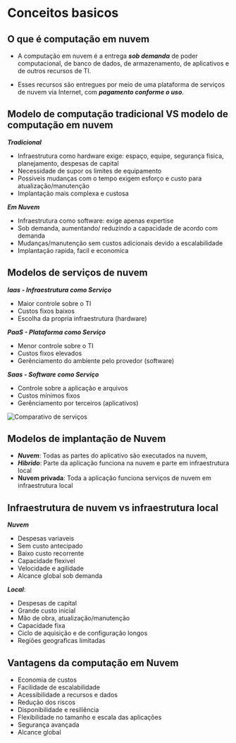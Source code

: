 # **Conceitos basicos**

## **O que é computação em nuvem**

- A computação em nuvem é a entrega **_sob demanda_** de poder computacional, de banco de dados, de armazenamento, de aplicativos e de outros recursos de TI.

- Esses recursos são entregues por meio de uma plataforma de serviços de nuvem via Internet, com **_pagamento conforme o uso_**.

## **Modelo de computação tradicional VS modelo de computação em nuvem**

**_Tradicional_**

- Infraestrutura como hardware exige: espaço, equipe, segurança fisica, planejamento, despesas de capital
- Necessidade de supor os limites de equipamento
- Possiveis mudanças com o tempo exigem esforço e custo para atualização/manutenção
- Implantação mais complexa e custosa

**_Em Nuvem_**

- Infraestrutura como software: exige apenas expertise
- Sob demanda, aumentando/ reduzindo a capacidade de acordo com demanda
- Mudanças/manutenção sem custos adicionais devido a escalabilidade
- Implantação rapida, facil e economica

## **Modelos de serviços de nuvem**

**_Iaas - Infraestrutura como Serviço_**

- Maior controle sobre o TI
- Custos fixos baixos
- Escolha da propria infraestrutura (hardware)

**_PaaS - Plataforma como Serviço_**

- Menor controle sobre o TI
- Custos fixos elevados
- Gerênciamento do ambiente pelo provedor (software)

**_Saas - Software como Serviço_**

- Controle sobre a aplicação e arquivos
- Custos mínimos fixos
- Gerênciamento por terceiros (aplicativos)

![Comparativo de serviços](https://res.cloudinary.com/practicaldev/image/fetch/s--RiiweVde--/c_limit%2Cf_auto%2Cfl_progressive%2Cq_auto%2Cw_880/https://dev-to-uploads.s3.amazonaws.com/i/8wemjgx0sujjb55vsocu.png)

## **Modelos de implantação de Nuvem**

- **_Nuvem_**: Todas as partes do aplicativo são executados na nuvem,
- **_Hibrido_**: Parte da aplicação funciona na nuvem e parte em infraestrutura local
- **Nuvem privada**: Toda a aplicação funciona serviços de nuvem em infraestrutura local

## **Infraestrutura de nuvem vs infraestrutura local**

**_Nuvem_**

- Despesas variaveis
- Sem custo antecipado
- Baixo custo recorrente
- Capacidade flexivel
- Velocidade e agilidade
- Alcance global sob demanda

**_Local_**:

- Despesas de capital
- Grande custo inicial
- Mão de obra, atualização/manutenção
- Capacidade fixa
- Ciclo de aquisição e de configuração longos
- Regiões geograficas limitadas

## **Vantagens da computação em Nuvem**

- Economia de custos
- Facilidade de escalabilidade
- Acessibilidade a recursos e dados
- Redução dos riscos
- Disponibilidade e resiliência
- Flexibilidade no tamanho e escala das aplicações
- Segurança avançada
- Alcance global
